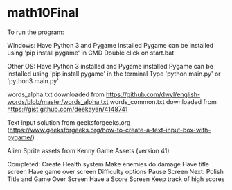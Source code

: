 # math10Final

To run the program:

Windows:
  Have Python 3 and Pygame installed
      Pygame can be installed using 'pip install pygame' in CMD
  Double click on start.bat

Other OS:
  Have Python 3 installed and Pygame installed
      Pygame can be installed using 'pip install pygame' in the terminal
  Type 'python main.py' or 'python3 main.py'


words_alpha.txt downloaded from https://github.com/dwyl/english-words/blob/master/words_alpha.txt
words_common.txt downloaded from https://gist.github.com/deekayen/4148741

Text input solution from geeksforgeeks.org (https://www.geeksforgeeks.org/how-to-create-a-text-input-box-with-pygame/)

Alien Sprite assets from Kenny Game Assets (version 41)

Completed:
  Create Health system
  Make enemies do damage
  Have title screen
  Have game over screen
  Difficulty options
  Pause Screen
Next:
  Polish Title and Game Over Screen
  Have a Score Screen
    Keep track of high scores
